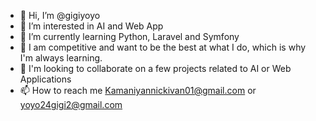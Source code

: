 - 👋 Hi, I’m @gigiyoyo
- 👀 I’m interested in AI and Web App
- 🌱 I’m currently learning Python, Laravel and Symfony
- 🤺 I am competitive and want to be the best at what I do, which is why I'm always learning.
- 💞️ I'm looking to collaborate on a few projects related to AI or Web Applications 
- 📫 How to reach me Kamaniyannickivan01@gmail.com or yoyo24gigi2@gmail.com

<!---
gigiyoyo/gigiyoyo is a ✨ special ✨ repository because its `README.md` (this file) appears on your GitHub profile.
You can click the Preview link to take a look at your changes.
--->

